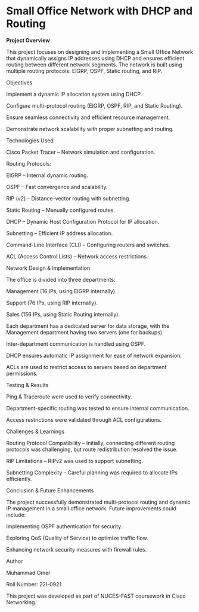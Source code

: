 # Small Office Network with DHCP and Routing

**Project Overview**

This project focuses on designing and implementing a Small Office Network that dynamically assigns IP addresses using DHCP and ensures efficient routing between different network segments. The network is built using multiple routing protocols: EIGRP, OSPF, Static routing, and RIP.

Objectives

Implement a dynamic IP allocation system using DHCP.

Configure multi-protocol routing (EIGRP, OSPF, RIP, and Static Routing).

Ensure seamless connectivity and efficient resource management.

Demonstrate network scalability with proper subnetting and routing.

Technologies Used

Cisco Packet Tracer – Network simulation and configuration.

Routing Protocols:

EIGRP – Internal dynamic routing.

OSPF – Fast convergence and scalability.

RIP (v2) – Distance-vector routing with subnetting.

Static Routing – Manually configured routes.

DHCP – Dynamic Host Configuration Protocol for IP allocation.

Subnetting – Efficient IP address allocation.

Command-Line Interface (CLI) – Configuring routers and switches.

ACL (Access Control Lists) – Network access restrictions.

Network Design & Implementation

The office is divided into three departments:

Management (16 IPs, using EIGRP internally).

Support (76 IPs, using RIP internally).

Sales (156 IPs, using Static Routing internally).

Each department has a dedicated server for data storage, with the Management department having two servers (one for backups).

Inter-department communication is handled using OSPF.

DHCP ensures automatic IP assignment for ease of network expansion.

ACLs are used to restrict access to servers based on department permissions.

Testing & Results

Ping & Traceroute were used to verify connectivity.

Department-specific routing was tested to ensure internal communication.

Access restrictions were validated through ACL configurations.

Challenges & Learnings

Routing Protocol Compatibility – Initially, connecting different routing protocols was challenging, but route redistribution resolved the issue.

RIP Limitations – RIPv2 was used to support subnetting.

Subnetting Complexity – Careful planning was required to allocate IPs efficiently.

Conclusion & Future Enhancements

The project successfully demonstrated multi-protocol routing and dynamic IP management in a small office network. Future improvements could include:

Implementing OSPF authentication for security.

Exploring QoS (Quality of Service) to optimize traffic flow.

Enhancing network security measures with firewall rules.

Author

Muhammad Omer

Roll Number: 22I-0921

This project was developed as part of NUCES-FAST coursework in Cisco Networking.

